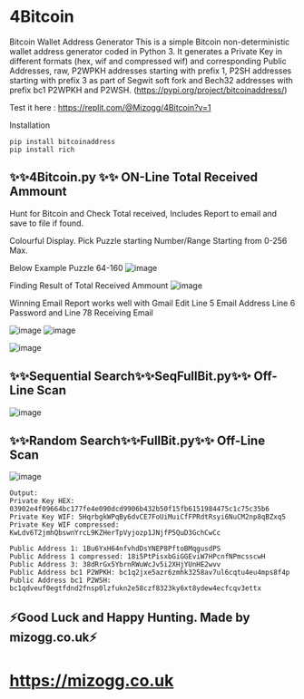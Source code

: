 # 4Bitcoin
Bitcoin Wallet Address Generator This is a simple Bitcoin non-deterministic wallet address generator coded in Python 3. It generates a Private Key in different formats (hex, wif and compressed wif) and corresponding Public Addresses, raw, P2WPKH addresses starting with prefix 1, P2SH addresses starting with prefix 3 as part of Segwit soft fork and Bech32 addresses with prefix bc1 P2WPKH and P2WSH. (https://pypi.org/project/bitcoinaddress/)

Test it here : https://replit.com/@Mizogg/4Bitcoin?v=1

Installation
```
pip install bitcoinaddress
pip install rich
```
## ✨✨4Bitcoin.py ✨✨ ON-Line Total Received Ammount

Hunt for Bitcoin and Check Total received, Includes Report to email and save to file if found. 

Colourful Display. Pick Puzzle starting Number/Range Starting from 0-256 Max.

Below Example Puzzle 64-160
![image](https://user-images.githubusercontent.com/88630056/144495885-1622a28e-1ec3-4534-8ae1-4d66c52cd259.png)

Finding Result of Total Received Ammount
![image](https://user-images.githubusercontent.com/88630056/144496532-6185f08d-9499-49ca-a020-9200ace5ac71.png)

Winning Email Report works well with Gmail
Edit Line 5 Email Address Line 6 Password and Line 78 Receiving Email

![image](https://user-images.githubusercontent.com/88630056/144498052-83033738-25a2-4592-8cc2-e985d226bb1c.png) ![image](https://user-images.githubusercontent.com/88630056/144498232-0a85ea0c-f6ed-4af6-b310-9fbd47380708.png)


![image](https://user-images.githubusercontent.com/88630056/144495928-16a88d2e-7c4f-4282-85b7-7e1ac719ec8c.png)


## ✨✨Sequential Search✨✨SeqFullBit.py✨✨ Off-Line Scan

![image](https://user-images.githubusercontent.com/88630056/142064960-e4d97228-fd0c-4aaf-aad7-a6f0e482f80c.png)

## ✨✨Random Search✨✨FullBit.py✨✨ Off-Line Scan
![image](https://user-images.githubusercontent.com/88630056/142065699-7ad56513-0600-4514-9796-27f1f0842300.png)

```
Output:   
Private Key HEX: 03902e4f09664bc177fe4e090dcd9906b432b50f15fb6151984475c1c75c35b6   
Private Key WIF: 5HqrbgkWPqBy6dvCE7FoUiMuiCfFPRdtRsyi6NuCM2np8qBZxq5    
Private Key WIF compressed: KwLdv6T2jmhQbswnYrcL9KZHerTpVyjozp1JNjfP5QuD3GchCwCc    

Public Address 1: 1Bu6YxH64nfvhdDsYNEP8PftoBMqgusdPS   
Public Address 1 compressed: 18i5PtPisxbGiGGEviW7HPcnfNPmcsscwH   
Public Address 3: 38dRrGx5YbrnRWuWcJv5i2XHjYUnHE2wvv  
Public Address bc1 P2WPKH: bc1q2jxe5azr6zmhk3258av7ul6cqtu4eu4mps8f4p    
Public Address bc1 P2WSH: bc1qdveuf0egtfdnd2fnsp0lzfukn2e58czf8323ky6xt8ydew4ecfcqv3ettx
```
## ⚡Good Luck and Happy Hunting. Made by mizogg.co.uk⚡
# https://mizogg.co.uk
